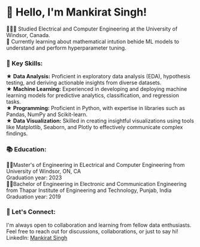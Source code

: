 # 👋 Hello, I'm Mankirat Singh!<br>

👩🏻‍🎓 Studied Electrical and Computer Engineering at the University of Windsor, Canada. <br>
💭 Currently learning about mathematical intution behide ML models to understand and perform hyperparameter tuning. <br>

### 🚀 Key Skills:<br>
★ **Data Analysis:** Proficient in exploratory data analysis (EDA), hypothesis testing, and deriving actionable insights from diverse datasets. <br>
★ **Machine Learning:** Experienced in developing and deploying machine learning models for predictive analytics, classification, and regression tasks.<br>
★ **Programming:** Proficient in Python, with expertise in libraries such as Pandas, NumPy and Scikit-learn.<br>
★ **Data Visualization:** Skilled in creating insightful visualizations using tools like Matplotlib, Seaborn, and Plotly to effectively communicate complex findings.<br>

### 📚 Education: <br>
🧑‍🎓Master's of Engineering in ELectrical and Computer Engineering from University of Windsor, ON, CA<br>
  Graduation year: 2023<br>
🧑‍🎓Bachelor of Engineering in Electronic and Communication Engineering from Thapar Institute of Engineering and Technology, Punjab, India<br>
  Graduation year: 2019<br>
  
### 🤝 Let's Connect: <br>
I'm always open to collaboration and learning from fellow data enthusiasts. Feel free to reach out for discussions, collaborations, or just to say hi!<br>
LinkedIn: [Mankirat Singh](www.linkedin.com/in/mankirat-singh-6098)<br>
